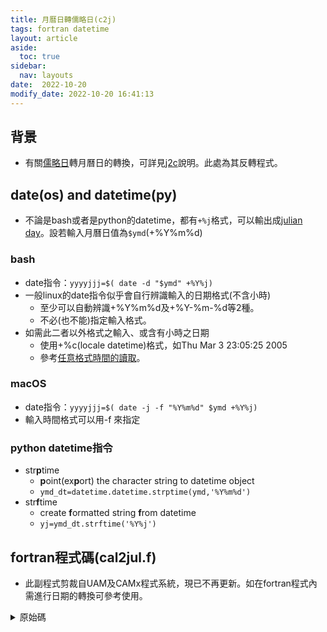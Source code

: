 ```yaml
---
title: 月曆日轉儒略日(c2j)
tags: fortran datetime
layout: article
aside:
  toc: true
sidebar:
  nav: layouts
date:  2022-10-20
modify_date: 2022-10-20 16:41:13
---
```

## 背景
- 有關[儒略日][儒略日]轉月曆日的轉換，可詳見[j2c][j2c]說明。此處為其反轉程式。


## date(os) and datetime(py)
- 不論是bash或者是python的datetime，都有`+%j`格式，可以輸出成[julian day][儒略日]。設若輸入月曆日值為`$ymd`(+%Y%m%d)

### bash
- date指令：`yyyyjjj=$( date -d "$ymd" +%Y%j)`
- 一般linux的date指令似乎會自行辨識輸入的日期格式(不含小時)
  - 至少可以自動辨識+%Y%m%d及+%Y-%m-%d等2種。
  - 不必(也不能)指定輸入格式。
- 如需此二者以外格式之輸入、或含有小時之日期
  - 使用+%c(locale datetime)格式，如Thu Mar 3 23:05:25 2005
  - 參考[任意格式時間的讀取](https://sinotec2.github.io/Focus-on-Air-Quality/wind_models/GFS/1.eath_gfs/#任意格式時間的讀取)。

### macOS
- date指令：`yyyyjjj=$( date -j -f "%Y%m%d" $ymd +%Y%j)`
- 輸入時間格式可以用-f 來指定

### python datetime指令
- str**p**time
  - **p**oint(ex**p**ort) the character string to datetime object
  - `ymd_dt=datetime.datetime.strptime(ymd,'%Y%m%d')`
- str**f**time
  - create **f**ormatted string **f**rom datetime
  - `yj=ymd_dt.strftime('%Y%j')`   


## fortran程式碼(cal2jul.f)
- 此副程式剪裁自UAM及CAMx程式系統，現已不再更新。如在fortran程式內需進行日期的轉換可參考使用。

<details>
  <summary> 原始碼 </summary>

```fortran
C$ cat ~/bin/cal2jul.f
        character A100*100
        call getarg(1,A100)
        read(A100,*)jjj
        call juldate(jjj)
        write(*,'(I7)')2000000+jjj
        stop
        end

        subroutine caldate(idate)
c
c-----CAMx v4.01 030625
c
c     CALDATE converts date from Julian (YYJJJ) format to calender
c     (YYMMDD) format
c
c     Copyright 1996, 1997, 1998, 1999, 2000, 2001, 2002, 2003
c     ENVIRON International Corporation
c
c     Modifications:
c        none
c
c     Input arguments:
c        idate               julian date (YYJJJ)
c
c     Output arguments:
c        idate               calender date (YYMMDD)
c
c     Routines Called:
c        none
c
c     Called by:
c        AREAPREP
c        BNDPREP
c        CNCPREP
c        DRYDEP
c        PIGPREP
c        RDPTHDR
c        READZP
c        STARTUP
c
      dimension nday(12)
      data nday/31,28,31,30,31,30,31,31,30,31,30,31/
c
c-----Entry point
c
c-----If it is already in calender date, return
c
      if (idate.gt.100000) goto 9999
      iyear = idate/1000
      jday = idate - iyear*1000
c
      nday(2) = 28
      if (mod(iyear,4).eq.0) nday(2) = 29
      mday = 0
      do 10 imonth = 1,12
        mday = mday + nday(imonth)
        if (mday.ge.jday) go to 20
 10   continue
 20   iday = jday - (mday - nday(imonth))
      idate = iyear*10000 + imonth*100 + iday
c
 9999 return
      end
c-------------------------------------------------------------
      subroutine juldate(idate)
      dimension nday(12)
      data nday/31,28,31,30,31,30,31,31,30,31,30,31/
c
c-----Entry point
c
      iyear = idate/10000
      imonth = (idate - iyear*10000)/100
      iday = idate - iyear*10000 - imonth*100
      nday(2) = 28
      if (mod(iyear,4).eq.0) nday(2) = 29

      IF(IDAY.GT.NDAY(IMONTH).OR.IDAY.LE.0) THEN
        IDATE=-1
        RETURN
      ENDIF
c
      mday = 0
      do 10 n = 1,imonth-1
        mday = mday + nday(n)
 10   continue
      jday = mday + iday
      idate = iyear*1000 + jday
c
      return
      end
```

</details>

[j2c]: <https://sinotec2.github.io/Focus-on-Air-Quality/utilities/DateTime/j2c/> "Julian Day to Calendar Day(j2c)"
[儒略日]: <https://en.wikipedia.org/wiki/Julian_day> "儒略日是在儒略週期內以連續的日數計算時間的計時法，主要是天文學家在使用。 儒略日數的計算是從格林威治標準時間的中午開始，包含一個整天的時間，起點的時間回溯至儒略曆的西元前4713年1月1日中午12點，這個日期是三種多年週期的共同起點，且是歷史上最接近現代的一個起點。 維基百科"
